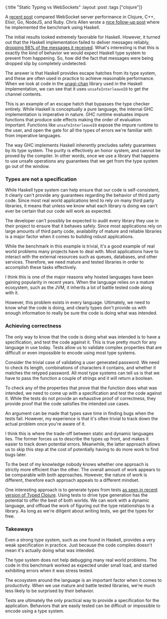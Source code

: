 {:title "Static Typing vs WebSockets"
 :layout :post
 :tags ["clojure"]}
 
A [recent post](https://hashrocket.com/blog/posts/websocket-shootout) compared WebSocket server performance in Clojure, C++, Elixir, Go, NodeJS, and Ruby. Chris Allen wrote a [nice follow-up post](http://bitemyapp.com//posts/2016-09-03-websocket-shootout-haskell.html) where he implemented the benchmark using Haskell.

The initial results looked extremely favorable for Haskell. However, it turned out that the Haskell implementation failed to deliver messages reliably, [dropping 98% of the messages it received](https://github.com/hashrocket/websocket-shootout/pull/14). What's interesting is that this is exactly the kind of behavior we would expect Haskell type system to prevent from happening. So, how did the fact that messages were being dropped slip by completely undetected.

The answer is that Haskell provides escape hatches from its type system, and these are often used in practice to achieve reasonable performance. When we look at code in the [unagi-chan](https://github.com/jberryman/unagi-chan) library used in the Haskell implementation, we can see that it uses `unsafeInterleaveIO` to get the channel contents.

This is an example of an escape hatch that bypasses the type checker entirely. While Haskell is conceptually a pure language, the internal GHC implementation is imperative in nature. GHC runtime evaluates impure functions that produce side effects making the order of evaluation important. Functions like `unsafeInterleaveIO` expose the impure runtime to the user, and open the gate for all the types of errors we're familiar with from imperative languages.

The way GHC implements Haskell inherently precludes safety guarantees by its type system. The purity is effectively an honor system, and cannot be proved by the compiler. In other words, once we use a library that happens to use unsafe operations any guarantees that we get from the type system go out of the window.

### Types are not a specification

While Haskell type system can help ensure that our code is self-consistent, it clearly can't provide any guarantees regarding the behavior of third party code. Since most real world applications tend to rely on many third party libraries, it means that unless we know what each library is doing we can't ever be certain that our code will work as expected.

The developer can't possibly be expected to audit every library they use in their project to ensure that it behaves safely. Since most applications rely on large amounts of third party code, availability of mature and reliable libraries is a major factor when it comes to building robust applications.

While the benchmark in this example is trivial, it's a good example of real world problems many projects have to deal with. Most applications have to interact with the external resources such as queues, databases, and other services. Therefore, we need mature and tested libraries in order to accomplish these tasks effectively.

I think this is one of the major reasons why hosted languages have been gaining popularity in recent years. When the language relies on a mature ecosystem, such as the JVM, it inherits a lot of battle tested code along with it.

However, this problem exists in every language. Ultimately, we need to know what the code is doing, and clearly types don't provide us with enough information to really be sure the code is doing what was intended.

### Achieving correctness

The only way to know that the code is doing what was intended is to have a specification, and test the code against it. This is true pretty much for any language in use today. Tests allow us to validate complex properties that are difficult or even impossible to encode using most type systems.

Consider the trivial case of validating a user generated password. We need to check its length, combinations of characters it contains, and whether it matches the retyped password. All most type systems can tell us is that we have to pass the function a couple of strings and it will return a boolean.

To check any of the properties that prove that the function does what was intended, we need to come up with a specification and test the code against it. While the tests do not provide an exhaustive proof of correctness, they provide proof that the code satisfies the intended use cases.

An argument can be made that types save time in finding bugs when the tests fail. However, my experience is that it's often trivial to track down the actual problem once you're aware of it.

I think this is where the trade-off between static and dynamic languages lies. The former forces us to describe the types up front, and makes it easier to track down potential errors. Meanwhile, the latter approach allows us to skip this step at the cost of potentially having to do more work to find bugs later.

To the best of my knowledge nobody knows whether one approach is strictly more efficient than the other.  The overall amount of work appears to be comparable with both approaches. However, the nature of work is different, therefore each approach appeals to a different mindset.

One interesting approach is to generate types from tests [as seen in recent version of Typed Clojure](https://github.com/typedclojure/auto-annotation). Using tests to drive type generation has the potential to offer the best of both worlds. We can work with a dynamic language, and offload the work of figuring out the type relationships to a library. As long as we're diligent about writing tests, we get the types for free.

### Takeaways

Even a strong type system, such as one found in Haskell, provides a very weak specification in practice. Just because the code compiles doesn't mean it's actually doing what was intended.

The type system does not help debugging many real world problems. The code in this benchmark worked as expected under small load, and started exhibiting errors when it was stress tested.

The ecosystem around the language is an important factor when it comes to productivity. When we use mature and battle tested libraries, we're much less likely to be surprised by their behavior.

Tests are ultimately the only practical way to provide a specification for the application. Behaviors that are easily tested can be difficult or impossible to encode using a type system.